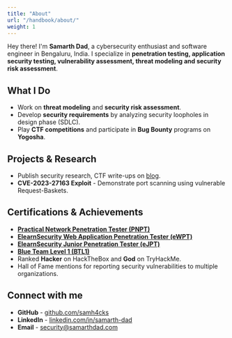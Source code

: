 ```yaml
---
title: "About"
url: "/handbook/about/"
weight: 1
---
```


Hey there! I'm **Samarth Dad**, a cybersecurity enthusiast and software engineer in Bengaluru, India. I specialize in **penetration testing, application security testing, vulnerability assessment, threat modeling and security risk assessment**.

## What I Do

- Work on **threat modeling** and **security risk assessment**.
- Develop **security requirements** by analyzing security loopholes in design phase (SDLC).
- Play **CTF competitions** and participate in **Bug Bounty** programs on **Yogosha**.

## Projects & Research

- Publish security research, CTF write-ups on [blog](https://samarthdad.com/).
- **CVE-2023-27163 Exploit** - Demonstrate port scanning using vulnerable Request-Baskets.

## Certifications & Achievements

- **[Practical Network Penetration Tester (PNPT)](https://certified.tcm-sec.com/46065185-33f0-4d70-9707-d8ea3c73e9e6#gs.iritsu#acc.Pa9p2cOD)**
- **[ElearnSecurity Web Application Penetration Tester (eWPT)](https://certs.ine.com/651777de-030a-42f1-a602-85935aa6595c#acc.L6Ud2kZr)**
- **[ElearnSecurity Junior Penetration Tester (eJPT)](https://certs.ine.com/8de2ab6d-eb0a-4acf-904d-38289a4f426b#acc.fgR4h3SQ)**
- **[Blue Team Level 1 (BTL1)](https://www.credly.com/badges/0772e280-e389-4f63-9f44-a2f4aeeb82c6/public_url)**
- Ranked **Hacker** on HackTheBox and **God** on TryHackMe.
- Hall of Fame mentions for reporting security vulnerabilities to multiple organizations.

## Connect with me

- **GitHub** - [github.com/samh4cks](https://github.com/samh4cks)
- **LinkedIn** - [linkedin.com/in/samarth-dad](https://www.linkedin.com/in/samarth-dad/)
- **Email** - security@samarthdad.com